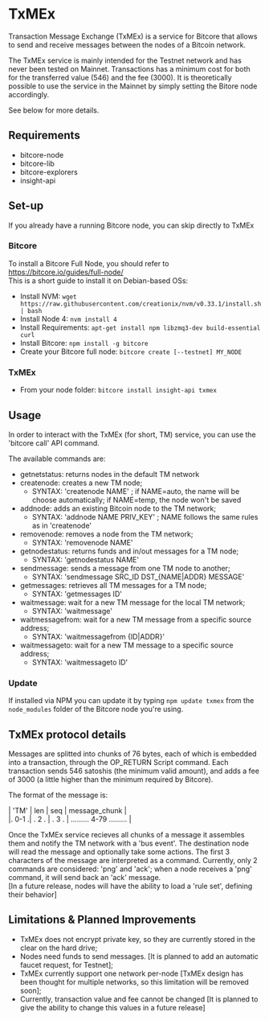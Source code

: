 # TxMEx
Transaction Message Exchange (TxMEx) is a service for Bitcore that allows to send and receive messages between the nodes of a Bitcoin network. 

The TxMEx service is mainly intended for the Testnet network and has never been tested on Mainnet.
Transactions has a minimum cost for both for the transferred value (546) and the fee (3000).
It is theoretically possible to use the service in the Mainnet by simply setting the Bitore node accordingly.

See below for more details.

## Requirements
- bitcore-node
- bitcore-lib
- bitcore-explorers
- insight-api

## Set-up
If you already have a running Bitcore node, you can skip directly to TxMEx
### Bitcore
To install a Bitcore Full Node, you should refer to https://bitcore.io/guides/full-node/  
This is a short guide to install it on Debian-based OSs:
 * Install NVM: `wget https://raw.githubusercontent.com/creationix/nvm/v0.33.1/install.sh | bash`
 * Install Node 4: `nvm install 4`
 * Install Requirements: `apt-get install npm libzmq3-dev build-essential curl`
 * Install Bitcore: `npm install -g bitcore`
 * Create your Bitcore full node: `bitcore create [--testnet] MY_NODE`
### TxMEx
 * From your node folder: `bitcore install insight-api txmex`

## Usage
In order to interact with the TxMEx (for short, TM) service, you can use the 'bitcore call' API command.

The available commands are:
- getnetstatus: returns nodes in the default TM network
- createnode: creates a new TM node;
  - SYNTAX: 'createnode NAME' ; if NAME=auto, the name will be choose automatically; if NAME=temp, the node won't be saved
- addnode: adds an existing Bitcoin node to the TM network; 
  - SYNTAX: 'addnode NAME PRIV_KEY' ; NAME follows the same rules as in 'createnode'
- removenode: removes a node from the TM network; 
  - SYNTAX: 'removenode NAME'
- getnodestatus: returns funds and in/out messages for a TM node; 
  - SYNTAX: 'getnodestatus NAME'
- sendmessage: sends a message from one TM node to another; 
  - SYNTAX: 'sendmessage SRC_ID DST_{NAME|ADDR} MESSAGE'
- getmessages: retrieves all TM messages for a TM node; 
  - SYNTAX: 'getmessages ID'
- waitmessage: wait for a new TM message for the local TM network; 
  - SYNTAX: 'waitmessage'
- waitmessagefrom: wait for a new TM message from a specific source address; 
  - SYNTAX: 'waitmessagefrom {ID|ADDR}'
- waitmessageto: wait for a new TM message to a specific source address; 
  - SYNTAX: 'waitmessageto ID'
  
### Update
If installed via NPM you can update it by typing `npm update txmex` from the `node_modules` folder of the Bitcore node you're using.

## TxMEx protocol details
Messages are splitted into chunks of 76 bytes, each of which is embedded into a transaction, through the OP_RETURN Script command.
Each transaction sends 546 satoshis (the minimum valid amount), and adds a fee of 3000 (a little higher than the minimum required by Bitcore).

The format of the message is:

| 'TM' | len | seq | message_chunk  |  
|. 0-1 .| . 2 . | . 3 . | ......... 4-79 ......... |

Once the TxMEx service recieves all chunks of a message it assembles them and notify the TM network with a 'bus event'.
The destination node will read the message and optionally take some actions.
The first 3 characters of the message are interpreted as a command.
Currently, only 2 commands are considered: 'png' and 'ack'; when a node receives a 'png' command, it will send back an 'ack' message.  
[In a future release, nodes will have the ability to load a 'rule set', defining their behavior]

## Limitations & Planned Improvements
- TxMEx does not encrypt private key, so they are currently stored in the clear on the hard drive;
- Nodes need funds to send messages. [It is planned to add an automatic faucet request, for Testnet];
- TxMEx currently support one network per-node [TxMEx design has been thought for multiple networks, so this limitation will be removed soon];
- Currently, transaction value and fee cannot be changed [It is planned to give the ability to change this values in a future release]
